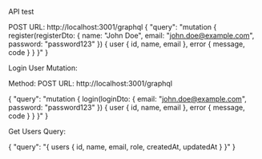 API test

POST
URL: http://localhost:3001/graphql
{
  "query": "mutation { register(registerDto: { name: \"John Doe\", email: \"john.doe@example.com\", password: \"password123\" }) { user { id, name, email }, error { message, code } } }"
}


Login User Mutation:

Method: POST
URL: http://localhost:3001/graphql

{
  "query": "mutation { login(loginDto: { email: \"john.doe@example.com\", password: \"password123\" }) { user { id, name, email }, error { message, code } } }"
}

Get Users Query:

{
  "query": "{ users { id, name, email, role, createdAt, updatedAt } }"
}




